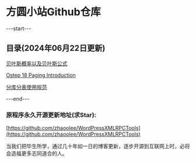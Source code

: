# 方圆小站Github仓库

---start---
## 目录(2024年06月22日更新)
[贝叶斯概率以及贝叶斯公式](https://118.195.163.8/p/science-bayes/)

[Ostep 18 Paging Introduction](https://118.195.163.8/p/ostep-18-Paging-Introduction/)

[分库分表使用规范](https://118.195.163.8/p/db-mysql-sharding/)

---end---

### 原程序永久开源更新地址(求Star):



[https://github.com/zhaoolee/WordPressXMLRPCTools](https://github.com/zhaoolee/WordPressXMLRPCTools)



当我们把毕生所学，通过几十年如一日的博客更新，逐步开源到互联网上时，必将会造福更多志同道合的人。

